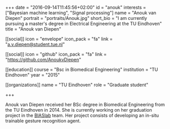+++
date = "2016-09-14T11:45:56+02:00"
id = "anouk"
interests = ["Bayesian machine learning", "Signal processing"]
name = "Anouk van Diepen"
portrait = "portraits/Anouk.jpg"
short_bio = "I am currently pursuing a master's degree in Electrical Engineering at the TU Eindhoven"
title = "Anouk van Diepen"

[[social]]
    icon = "envelope"
    icon_pack = "fa"
    link = "a.v.diepen@student.tue.nl"

[[social]]
    icon = "github"
    icon_pack = "fa"
    link = "https://github.com/AnoukvDiepen"

[[education]]
    course = "Bsc in Biomedical Engineering"
    institution = "TU Eindhoven"
    year = "2015"

[[organizations]]
    name = "TU Eindhoven"
    role = "Graduate student"

+++

Anouk van Diepen received her BSc degree in Biomedical Engineering from the TU Eindhoven in 2014. She is currently working on her graduation project in the [BIASlab](http://biaslab.org) team. Her project consists of developing an in-situ trainable gesture recognition agent. 